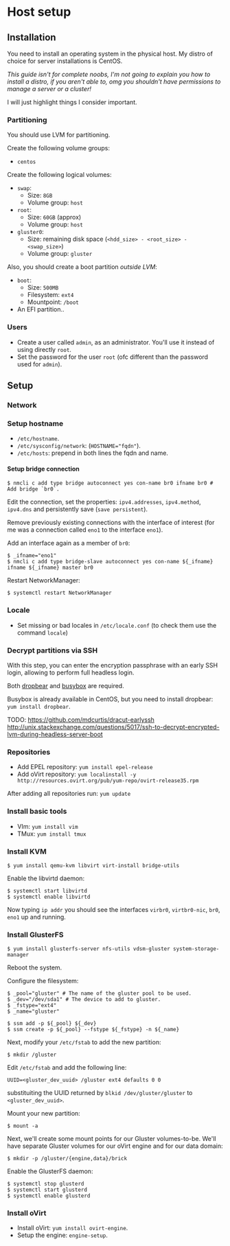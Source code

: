 # Host setup

## Installation

You need to install an operating system in the physical host.
My distro of choice for server installations is CentOS.

*This guide isn't for complete noobs, I'm not going to explain you how to install a distro, if you aren't able to, omg you shouldn't have permissions to manage a server or a cluster!*

I will just highlight things I consider important.

### Partitioning

You should use LVM for partitioning.

Create the following volume groups:
* `centos`

Create the following logical volumes:
* `swap`:
  * Size: `8GB`
  * Volume group: `host`
* `root`:
  * Size: `60GB` (approx)
  * Volume group: `host`
* `gluster0`:
  * Size: remaining disk space (`<hdd_size> - <root_size> - <swap_size>`)
  * Volume group: `gluster`

Also, you should create a boot partition *outside LVM*:
* `boot`:
  * Size: `500MB`
  * Filesystem: `ext4`
  * Mountpoint: `/boot`
* An EFI partition..

### Users

* Create a user called `admin`, as an administrator. You'll use it instead of using directly `root`.
* Set the password for the user `root` (ofc different than the password used for `admin`).

## Setup

### Network

### Setup hostname

* `/etc/hostname`.
* `/etc/sysconfig/network`: (`HOSTNAME="fqdn"`).
* `/etc/hosts`: prepend in both lines the fqdn and name.

#### Setup bridge connection

```ShellSession
$ nmcli c add type bridge autoconnect yes con-name br0 ifname br0 # Add bridge `br0`.
```

Edit the connection, set the properties: `ipv4.addresses`, `ipv4.method`, `ipv4.dns` and persistently save (`save persistent`).

Remove previously existing connections with the interface of interest (for me was a connection called `eno1` to the interface `eno1`).

Add an interface again as a member of `br0`:

```ShellSession
$ _ifname="eno1"
$ nmcli c add type bridge-slave autoconnect yes con-name ${_ifname} ifname ${_ifname} master br0 
```

Restart NetworkManager:

```ShellSession
$ systemctl restart NetworkManager
```

### Locale

* Set missing or bad locales in `/etc/locale.conf` (to check them use the command `locale`)

### Decrypt partitions via SSH

With this step, you can enter the encryption passphrase with an early SSH login, allowing to perform full headless login.

Both [dropbear](https://matt.ucc.asn.au/dropbear/dropbear.html) and [busybox](http://www.busybox.net/about.html) are required.

Busybox is already available in CentOS, but you need to install dropbear: `yum install dropbear`.

TODO: https://github.com/mdcurtis/dracut-earlyssh http://unix.stackexchange.com/questions/5017/ssh-to-decrypt-encrypted-lvm-during-headless-server-boot

### Repositories

* Add EPEL repository: `yum install epel-release`
* Add oVirt repository: `yum localinstall -y http://resources.ovirt.org/pub/yum-repo/ovirt-release35.rpm`

After adding all repositories run: `yum update`

### Install basic tools

* VIm: `yum install vim`
* TMux: `yum install tmux`

### Install KVM

```
$ yum install qemu-kvm libvirt virt-install bridge-utils
```

Enable the libvirtd daemon:

```ShellSession
$ systemctl start libvirtd
$ systemctl enable libvirtd 
```

Now typing `ip addr` you should see the interfaces `virbr0`, `virtbr0-nic`, `br0`, `eno1` up and running.

### Install GlusterFS

```ShellSession
$ yum install glusterfs-server nfs-utils vdsm-gluster system-storage-manager
```

Reboot the system.

Configure the filesystem:

```ShellSession
$ _pool="gluster" # The name of the gluster pool to be used.
$ _dev="/dev/sda1" # The device to add to gluster.
$ _fstype="ext4"
$ _name="gluster"

$ ssm add -p ${_pool} ${_dev}
$ ssm create -p ${_pool} --fstype ${_fstype} -n ${_name}
```

Next, modify your `/etc/fstab` to add the new partition:

```ShellSession
$ mkdir /gluster
```

Edit `/etc/fstab` and add the following line:

```
UUID=<gluster_dev_uuid> /gluster ext4 defaults 0 0
```

substituiting the UUID returned by `blkid /dev/gluster/gluster` to `<gluster_dev_uuid>`.

Mount your new partition:

```ShellSession
$ mount -a
```

Next, we'll create some mount points for our Gluster volumes-to-be. We'll have separate Gluster volumes for our oVirt engine and for our data domain:

```ShellSession
$ mkdir -p /gluster/{engine,data}/brick
```

Enable the GlusterFS daemon:

```ShellSession
$ systemctl stop glusterd
$ systemctl start glusterd
$ systemctl enable glusterd 
```

### Install oVirt

* Install oVirt: `yum install ovirt-engine`.
* Setup the engine: `engine-setup`.
